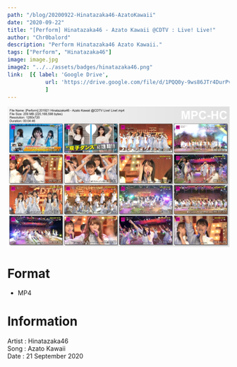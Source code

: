 ```yaml
---
path: "/blog/20200922-Hinatazaka46-AzatoKawaii"
date: "2020-09-22"
title: "[Perform] Hinatazaka46 - Azato Kawaii @CDTV : Live! Live!"
author: "Chr0balord"
description: "Perform Hinatazaka46 Azato Kawaii."
tags: ["Perform", "Hinatazaka46"]
image: image.jpg
image2: "../../assets/badges/hinatazaka46.png"
link:  [{ label: 'Google Drive', 
            url: 'https://drive.google.com/file/d/1PQQ0y-9ws86JTr4DurPvPQ_lr2I8IB0b/view?usp=sharing' }, 
            ]
---
```


![[Perform] Hinatazaka46 - Azato Kawaii](./image.jpg)

# Format

- MP4

# Information

Artist : Hinatazaka46 <br>
Song   : Azato Kawaii <br>
Date   : 21 September 2020 <br>
